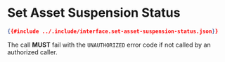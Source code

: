 # Set Asset Suspension Status

```json
{{#include ../.include/interface.set-asset-suspension-status.json}}
```

The call **MUST** fail with the `UNAUTHORIZED` error code if not called by an authorized
caller.
